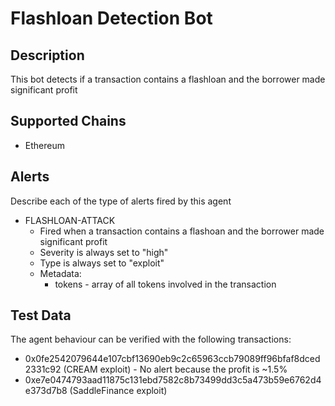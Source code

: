 # Flashloan Detection Bot

## Description

This bot detects if a transaction contains a flashloan and the borrower made significant profit

## Supported Chains

- Ethereum

## Alerts

Describe each of the type of alerts fired by this agent

- FLASHLOAN-ATTACK
  - Fired when a transaction contains a flashoan and the borrower made significant profit
  - Severity is always set to "high"
  - Type is always set to "exploit"
  - Metadata:
    - tokens - array of all tokens involved in the transaction

## Test Data

The agent behaviour can be verified with the following transactions:

- 0x0fe2542079644e107cbf13690eb9c2c65963ccb79089ff96bfaf8dced2331c92 (CREAM exploit) - No alert because the profit is ~1.5%
- 0xe7e0474793aad11875c131ebd7582c8b73499dd3c5a473b59e6762d4e373d7b8 (SaddleFinance exploit)
